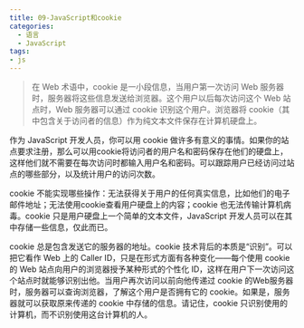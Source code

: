 ```yaml
---
title: 09-JavaScript和cookie
categories:
  - 语言
  - JavaScript
tags:
- js
---
```


> 在 Web 术语中，cookie 是一小段信息，当用户第一次访问 Web 服务器时，服务器将这些信息发送给浏览器。这个用户以后每次访问这个 Web 站点时，Web 服务器可以通过 cookie 识别这个用户。浏览器将 cookie（其中包含关于访问者的信息）作为纯文本文件保存在计算机硬盘上。

作为 JavaScript 开发人员，你可以用 cookie 做许多有意义的事情。如果你的站点要求注册，那么可以用cookie将访问者的用户名和密码保存在他们的硬盘上，这样他们就不需要在每次访问时都输入用户名和密码。可以跟踪用户已经访问过站点的哪些部分，以及统计用户的访问次数。

cookie 不能实现哪些操作：无法获得关于用户的任何真实信息，比如他们的电子邮件地址；无法使用cookie查看用户硬盘上的内容；cookie 也无法传输计算机病毒。cookie 只是用户硬盘上一个简单的文本文件，JavaScript 开发人员可以在其中存储一些信息，仅此而已。

cookie 总是包含发送它的服务器的地址。cookie 技术背后的本质是“识别”。可以把它看作 Web 上的 Caller ID，只是在形式方面有各种变化——每个使用 cookie 的 Web 站点向用户的浏览器授予某种形式的个性化 ID，这样在用户下一次访问这个站点时就能够识别出他。当用户再次访问以前向他传递过 cookie 的Web服务器时，服务器可以查询浏览器，了解这个用户是否拥有它的 cookie。如果是，服务器就可以获取原来传递的 cookie 中存储的信息。请记住，cookie 只识别使用的计算机，而不识别使用这台计算机的人。
